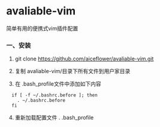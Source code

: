 # avaliable-vim
简单有用的便携式vim插件配置

### 一、安装

1. git clone https://github.com/aiceflower/avaliable-vim.git

2. 复制 avaliable-vim/目录下所有文件到用户家目录

3. 在 .bash_profile文件中添加如下内容
```
  if [ -f ~/.bashrc.before ]; then
    . ~/.bashrc.before                                                                                                                  
  fi
```
4. 重新加载配置文件 . .bash_profile

